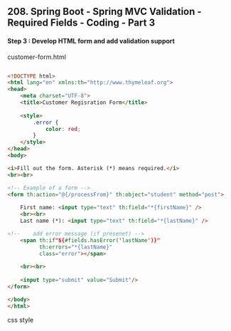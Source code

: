 ## 208. Spring Boot - Spring MVC Validation - Required Fields - Coding - Part 3

#### Step 3 : Develop HTML form and add validation support 

customer-form.html 
```html

<!DOCTYPE html>
<html lang="en" xmlns:th="http://www.thymeleaf.org">
<head>
    <meta charset="UTF-8">
    <title>Customer Regisration Form</title>
    
    <style>
        .error {
            color: red; 
        }
    </style>
</head>
<body>

<i>Fill out the form. Asterisk (*) means required.</i>
<br><br>

<!-- Example of a form -->
<form th:action="@{/processFrom}" th:object="student" method="post">
    
    First name: <input type="text" th:field="*{firstName}" />
    <br><br>
    Last name (*): <input type="text" th:field="*{lastName}" />

<!--    add error message (if presenet) -->
    <span th:if"${#fields.hasError('lastName')}"
          th:errors="*{lastName}"   
          class="error"></span>
    
    <br><br>
    
    <input type="submit" value="Submit"/> 
</form>

</body>
</html>

```

css style 